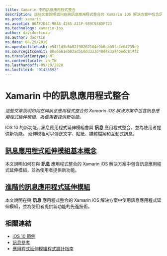 ```yaml
---
title: Xamarin 中的訊息應用程式整合
description: 這些文章說明如何在與訊息應用程式整合的 Xamarin iOS 解決方案中包含訊息應用程式延伸模組，為使用者提供新功能。
ms.prod: xamarin
ms.assetid: 00AF2D4C-9BA8-4265-A11F-989C93BDF723
ms.technology: xamarin-ios
author: davidortinau
ms.author: daortin
ms.date: 08/29/2016
ms.openlocfilehash: e54f1d5b5b82f98262104e0b6cb05fa4e64735c9
ms.sourcegitcommit: 00e6a61eb82ad5b0dd323d48d483a74bedd814f2
ms.translationtype: MT
ms.contentlocale: zh-TW
ms.lasthandoff: 09/29/2020
ms.locfileid: "91435592"
---
```

# <a name="message-app-integration-in-xamarinios"></a>Xamarin 中的訊息應用程式整合

_這些文章說明如何在與訊息應用程式整合的 Xamarin iOS 解決方案中包含訊息應用程式延伸模組，為使用者提供新功能。_

IOS 10 的新功能，訊息應用程式延伸模組會與 **訊息** 應用程式整合，並為使用者提供新功能。 延伸模組可以傳送文字、貼紙、媒體檔案和互動式訊息。

## <a name="message-app-extension-basics"></a>[訊息應用程式延伸模組基本概念](~/ios/platform/message-app-integration/intro-to-message-app-extensions.md)

本文說明如何在與 **訊息** 應用程式整合的 Xamarin iOS 解決方案中包含訊息應用程式延伸模組，並為使用者提供新功能。

## <a name="advanced-message-app-extensions"></a>[進階的訊息應用程式延伸模組](~/ios/platform/message-app-integration/intro-to-message-app-extensions.md)

本文說明在與 **訊息** 應用程式整合的 Xamarin iOS 解決方案中使用訊息應用程式延伸模組，並為使用者提供新功能的先進技術。

## <a name="related-links"></a>相關連結

- [iOS 10 範例](/samples/browse/?products=xamarin&term=Xamarin.iOS%2biOS10)
- [訊息參考](https://developer.apple.com/reference/messages)
- [應用程式延伸模組程式設計指南](https://developer.apple.com/library/prerelease/content/documentation/General/Conceptual/ExtensibilityPG/index.html#//apple_ref/doc/uid/TP40014214)
